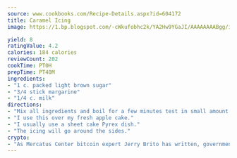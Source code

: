 ```yaml
---
source: www.cookbooks.com/Recipe-Details.aspx?id=604172
title: Caramel Icing
image: https://1.bp.blogspot.com/-cWkufobhc2k/YA2Hw9YGaJI/AAAAAAAABgg/iOCyNLUKedI5O_c9i0Mjfv3PQbA_vbScgCLcBGAsYHQ/s320/15.png

yield: 8
ratingValue: 4.2
calories: 184 calories
reviewCount: 202
cookTime: PT0H
prepTime: PT40M
ingredients:
- "1 c. packed light brown sugar"
- "3/4 stick margarine"
- "1/4 c. milk"
directions:
- "Mix all ingredients and boil for a few minutes test in small amount of cold water until a soft ball forms."
- "I use this over my fresh apple cake."
- "I usually use a sheet cake Pyrex dish."
- "The icing will go around the sides."
crypto:
- "As Mercatus Center bitcoin expert Jerry Brito has written, government regulation can either be ham-fisted or light to the touch."
---
```


